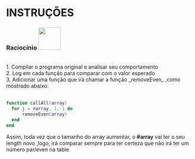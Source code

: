 # INSTRUÇÕES

### Raciocínio <img src="https://monophy.com/media/fMA8BqQdso431YjEzr/monophy.gif" width="60px"></h3>
<br>
1. Compilar o programa original e analisar seu comportamento <br>
2. Log em cada função para comparar com o valor esperado <br>
3. Adicionar uma função que irá chamar a função  _removeEven_  ,como mostrado abaixo:<br> <br>


```lua
function callAll(array) 
  for j = #array, 1,-1 do
      removeEven(array)
  end
end

```
Assim, toda vez que o tamanho do array aumentar, o **#array** vai ter o seu length novo ,logo, irá comparar sempre para ter certeza que não irá ter um número par/even na table
